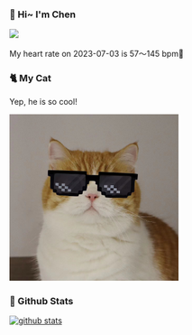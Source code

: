### 👋 Hi~ I'm Chen 

![](https://komarev.com/ghpvc/?username=z1cheng&style=flat)

My heart rate on 2023-07-03 is 57～145 bpm💖

### 🐈 My Cat
Yep, he is so cool!

<img src="/images/mycat.jpg" width="300px" />

### 🧐 Github Stats
[![github stats](https://github-readme-stats.vercel.app/api?username=z1cheng&show_icons=true&theme=default)](https://github.com/anuraghazra/github-readme-stats)

